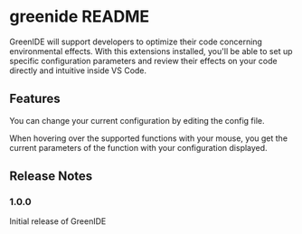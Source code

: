 # greenide README

GreenIDE will support developers to optimize their code concerning environmental effects.
With this extensions installed, you'll be able to set up specific configuration parameters and review their effects on your code directly and intuitive inside VS Code.

## Features

You can change your current configuration by editing the config file.

When hovering over the supported functions with your mouse, you get the current parameters of the function with your configuration displayed.

## Release Notes

### 1.0.0

Initial release of GreenIDE